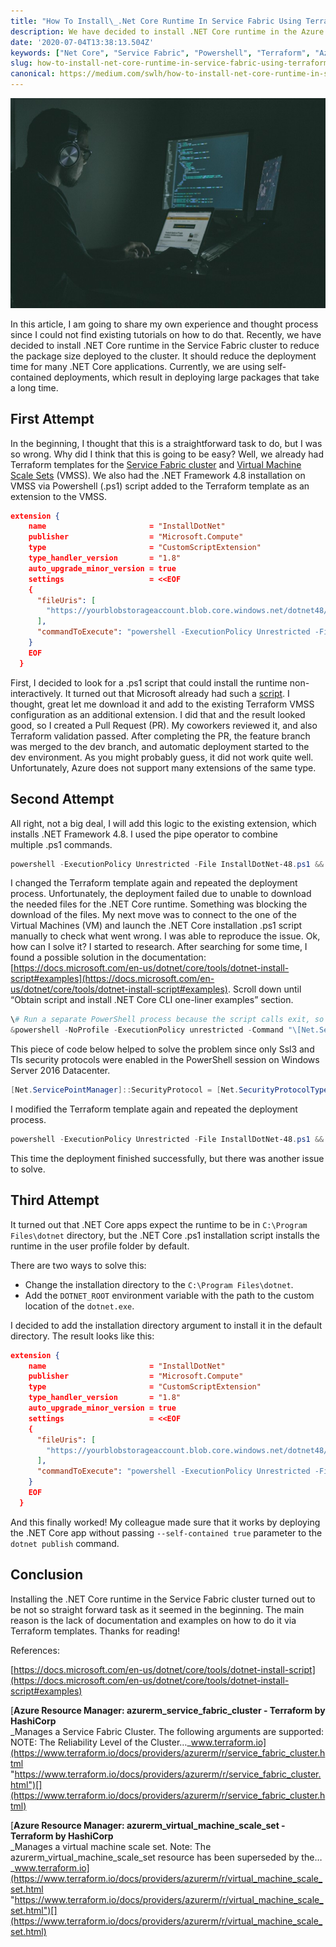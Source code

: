 ```yaml
---
title: "How To Install\_.Net Core Runtime In Service Fabric Using Terraform"
description: We have decided to install .NET Core runtime in the Azure Service Fabric cluster to reduce the package size deployed to the cluster. We already had Terraform templates for Virtual Machine Scale Sets.
date: '2020-07-04T13:38:13.504Z'
keywords: ["Net Core", "Service Fabric", "Powershell", "Terraform", "Azure"]
slug: how-to-install-net-core-runtime-in-service-fabric-using-terraform
canonical: https://medium.com/swlh/how-to-install-net-core-runtime-in-service-fabric-using-terraform-dcca95dedb74
---
```


![Photo by [Jefferson Santos](https://unsplash.com/@jefflssantos?utm_source=medium&utm_medium=referral) on [Unsplash](https://unsplash.com?utm_source=medium&utm_medium=referral)](man-sitting-at-the-laptop-in-the-dark.jpg)

In this article, I am going to share my own experience and thought process since I could not find existing tutorials on how to do that. Recently, we have decided to install .NET Core runtime in the Service Fabric cluster to reduce the package size deployed to the cluster. It should reduce the deployment time for many .NET Core applications. Currently, we are using self-contained deployments, which result in deploying large packages that take a long time.

## First Attempt

In the beginning, I thought that this is a straightforward task to do, but I was so wrong. Why did I think that this is going to be easy? Well, we already had Terraform templates for the [Service Fabric cluster](https://www.terraform.io/docs/providers/azurerm/r/service_fabric_cluster.html) and [Virtual Machine Scale Sets](https://www.terraform.io/docs/providers/azurerm/r/virtual_machine_scale_set.html) (VMSS). We also had the .NET Framework 4.8 installation on VMSS via Powershell (.ps1) script added to the Terraform template as an extension to the VMSS.

```json
extension {
    name                       = "InstallDotNet"
    publisher                  = "Microsoft.Compute"
    type                       = "CustomScriptExtension"
    type_handler_version       = "1.8"
    auto_upgrade_minor_version = true
    settings                   = <<EOF
    {
      "fileUris": [
        "https://yourblobstorageaccount.blob.core.windows.net/dotnet48/InstallDotNet-48.ps1"
      ],
      "commandToExecute": "powershell -ExecutionPolicy Unrestricted -File InstallDotNet-48.ps1"
    }
    EOF
  }
```

First, I decided to look for a .ps1 script that could install the runtime non-interactively. It turned out that Microsoft already had such a [script](https://docs.microsoft.com/en-us/dotnet/core/tools/dotnet-install-script#recommended-version). I thought, great let me download it and add to the existing Terraform VMSS configuration as an additional extension. I did that and the result looked good, so I created a Pull Request (PR). My coworkers reviewed it, and also Terraform validation passed. After completing the PR, the feature branch was merged to the dev branch, and automatic deployment started to the dev environment. As you might probably guess, it did not work quite well. Unfortunately, Azure does not support many extensions of the same type.

## Second Attempt

All right, not a big deal, I will add this logic to the existing extension, which installs .NET Framework 4.8. I used the pipe operator to combine multiple .ps1 commands.

```powershell
powershell -ExecutionPolicy Unrestricted -File InstallDotNet-48.ps1 && powershell -ExecutionPolicy Unrestricted -File dotnet-install.ps1 -Runtime dotnet -Channel 2.1 && powershell -ExecutionPolicy Unrestricted -File dotnet-install.ps1 -Runtime dotnet -Channel 3.1
```

I changed the Terraform template again and repeated the deployment process. Unfortunately, the deployment failed due to unable to download the needed files for the .NET Core runtime. Something was blocking the download of the files. My next move was to connect to the one of the Virtual Machines (VM) and launch the .NET Core installation .ps1 script manually to check what went wrong. I was able to reproduce the issue. Ok, how can I solve it? I started to research. After searching for some time, I found a possible solution in the documentation: [https://docs.microsoft.com/en-us/dotnet/core/tools/dotnet-install-script#examples](https://docs.microsoft.com/en-us/dotnet/core/tools/dotnet-install-script#examples). Scroll down until “Obtain script and install .NET Core CLI one-liner examples” section.

```powershell
\# Run a separate PowerShell process because the script calls exit, so it will end the current PowerShell session.  
&powershell -NoProfile -ExecutionPolicy unrestricted -Command "\[Net.ServicePointManager\]::SecurityProtocol = \[Net.SecurityProtocolType\]::Tls12; &(\[scriptblock\]::Create((Invoke-WebRequest -UseBasicParsing '[https://dot.net/v1/dotnet-install.ps1'](https://dot.net/v1/dotnet-install.ps1%27)))) <additional install-script args>"
```

This piece of code below helped to solve the problem since only Ssl3 and Tls security protocols were enabled in the PowerShell session on Windows Server 2016 Datacenter.

```powershell
[Net.ServicePointManager]::SecurityProtocol = [Net.SecurityProtocolType]::Tls12;
```

I modified the Terraform template again and repeated the deployment process.

```powershell
powershell -ExecutionPolicy Unrestricted -File InstallDotNet-48.ps1 && powershell -NoProfile -ExecutionPolicy unrestricted -Command \\"\[Net.ServicePointManager\]::SecurityProtocol = \[Net.SecurityProtocolType\]::Tls12; &(\[scriptblock\]::Create((Invoke-WebRequest -UseBasicParsing '[https://dot.net/v1/dotnet-install.ps1'](https://dot.net/v1/dotnet-install.ps1%27)))) -Runtime dotnet -Channel 2.1 \\" && powershell -NoProfile -ExecutionPolicy unrestricted -Command \\"\[Net.ServicePointManager\]::SecurityProtocol = \[Net.SecurityProtocolType\]::Tls12; &(\[scriptblock\]::Create((Invoke-WebRequest -UseBasicParsing '[https://dot.net/v1/dotnet-install.ps1'](https://dot.net/v1/dotnet-install.ps1%27)))) -Runtime dotnet -Channel 3.1 \\"
```

This time the deployment finished successfully, but there was another issue to solve.

## Third Attempt

It turned out that .NET Core apps expect the runtime to be in `C:\Program Files\dotnet` directory, but the .NET Core .ps1 installation script installs the runtime in the user profile folder by default.

There are two ways to solve this:

* Change the installation directory to the `C:\Program Files\dotnet`.
* Add the `DOTNET_ROOT` environment variable with the path to the custom location of the `dotnet.exe`.

I decided to add the installation directory argument to install it in the default directory. The result looks like this:

```json
extension {
    name                       = "InstallDotNet"
    publisher                  = "Microsoft.Compute"
    type                       = "CustomScriptExtension"
    type_handler_version       = "1.8"
    auto_upgrade_minor_version = true
    settings                   = <<EOF
    {
      "fileUris": [
        "https://yourblobstorageaccount.blob.core.windows.net/dotnet48/InstallDotNet-48.ps1"
      ],
      "commandToExecute": "powershell -ExecutionPolicy Unrestricted -File InstallDotNet-48.ps1 && powershell -NoProfile -ExecutionPolicy unrestricted -Command \"[Net.ServicePointManager]::SecurityProtocol = [Net.SecurityProtocolType]::Tls12; &([scriptblock]::Create((Invoke-WebRequest -UseBasicParsing 'https://dot.net/v1/dotnet-install.ps1'))) -Runtime dotnet -Channel 2.1 -InstallDir 'C:\\Program Files\\dotnet' \" && powershell -NoProfile -ExecutionPolicy unrestricted -Command \"[Net.ServicePointManager]::SecurityProtocol = [Net.SecurityProtocolType]::Tls12; &([scriptblock]::Create((Invoke-WebRequest -UseBasicParsing 'https://dot.net/v1/dotnet-install.ps1'))) -Runtime dotnet -Channel 3.1 -InstallDir 'C:\\Program Files\\dotnet' \""
    }
    EOF
  }
```

And this finally worked! My colleague made sure that it works by deploying the .NET Core app without passing `--self-contained true` parameter to the `dotnet publish` command.

## Conclusion

Installing the .NET Core runtime in the Service Fabric cluster turned out to be not so straight forward task as it seemed in the beginning. The main reason is the lack of documentation and examples on how to do it via Terraform templates. Thanks for reading!

References:

[https://docs.microsoft.com/en-us/dotnet/core/tools/dotnet-install-script](https://docs.microsoft.com/en-us/dotnet/core/tools/dotnet-install-script#examples)

[**Azure Resource Manager: azurerm\_service\_fabric\_cluster - Terraform by HashiCorp**  
_Manages a Service Fabric Cluster. The following arguments are supported: NOTE: The Reliability Level of the Cluster…_www.terraform.io](https://www.terraform.io/docs/providers/azurerm/r/service_fabric_cluster.html "https://www.terraform.io/docs/providers/azurerm/r/service_fabric_cluster.html")[](https://www.terraform.io/docs/providers/azurerm/r/service_fabric_cluster.html)

[**Azure Resource Manager: azurerm\_virtual\_machine\_scale\_set - Terraform by HashiCorp**  
_Manages a virtual machine scale set. Note: The azurerm\_virtual\_machine\_scale\_set resource has been superseded by the…_www.terraform.io](https://www.terraform.io/docs/providers/azurerm/r/virtual_machine_scale_set.html "https://www.terraform.io/docs/providers/azurerm/r/virtual_machine_scale_set.html")[](https://www.terraform.io/docs/providers/azurerm/r/virtual_machine_scale_set.html)
